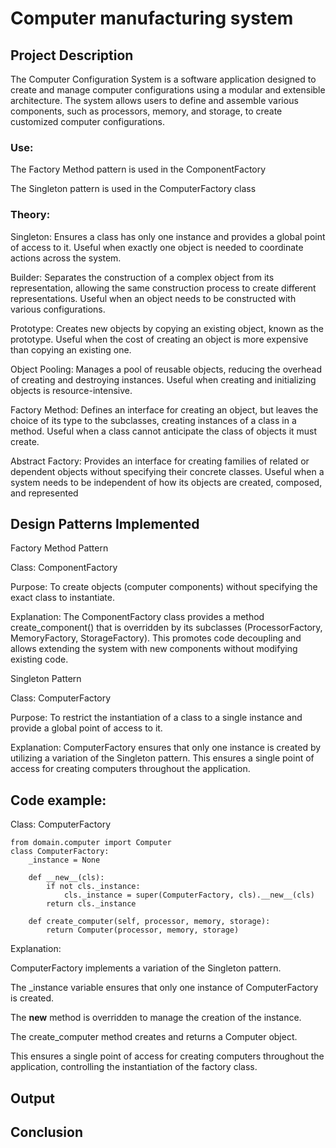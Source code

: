 # Computer manufacturing system

## Project Description
The Computer Configuration System is a software application designed to create and manage computer configurations using a modular and extensible architecture. The system allows users to define and assemble various components, such as processors, memory, and storage, to create customized computer configurations.


### Use:
The Factory Method pattern is used in the ComponentFactory

The Singleton pattern is used in the ComputerFactory class


### Theory:
Singleton:
Ensures a class has only one instance and provides a global point of access to it. Useful when exactly one object is needed to coordinate actions across the system.

Builder:
Separates the construction of a complex object from its representation, allowing the same construction process to create different representations. Useful when an object needs to be constructed with various configurations.

Prototype:
Creates new objects by copying an existing object, known as the prototype. Useful when the cost of creating an object is more expensive than copying an existing one.

Object Pooling:
Manages a pool of reusable objects, reducing the overhead of creating and destroying instances. Useful when creating and initializing objects is resource-intensive.

Factory Method:
Defines an interface for creating an object, but leaves the choice of its type to the subclasses, creating instances of a class in a method. Useful when a class cannot anticipate the class of objects it must create.

Abstract Factory:
Provides an interface for creating families of related or dependent objects without specifying their concrete classes. Useful when a system needs to be independent of how its objects are created, composed, and represented




## Design Patterns Implemented

Factory Method Pattern

Class: ComponentFactory

Purpose: To create objects (computer components) without specifying the exact class to instantiate.

Explanation: The ComponentFactory class provides a method create_component() that is overridden by its subclasses (ProcessorFactory, MemoryFactory, StorageFactory). This promotes code decoupling and allows extending the 
system with new components without modifying existing code.

Singleton Pattern

Class: ComputerFactory

Purpose: To restrict the instantiation of a class to a single instance and provide a global point of access to it.

Explanation: ComputerFactory ensures that only one instance is created by utilizing a variation of the Singleton pattern. This ensures a single point of access for creating computers throughout the application.


## Code example:
Class: ComputerFactory
```phyton
from domain.computer import Computer
class ComputerFactory:
    _instance = None

    def __new__(cls):
        if not cls._instance:
            cls._instance = super(ComputerFactory, cls).__new__(cls)
        return cls._instance

    def create_computer(self, processor, memory, storage):
        return Computer(processor, memory, storage)
```


Explanation:

ComputerFactory implements a variation of the Singleton pattern.

The _instance variable ensures that only one instance of ComputerFactory is created.

The __new__ method is overridden to manage the creation of the instance.

The create_computer method creates and returns a Computer object.

This ensures a single point of access for creating computers throughout the application, controlling the instantiation of the factory class.


## Output

## Conclusion

